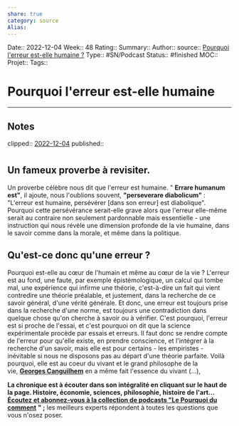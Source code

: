 ```yaml
---
share: true 
category: source
Alias:
---
```

Date:: 2022-12-04
Week:: 48
Rating::
Summary:: 
Author::
source:: [Pourquoi l'erreur est-elle humaine ?](https://www.radiofrance.fr/franceculture/podcasts/le-pourquoi-du-comment-philo/le-pourquoi-du-comment-philo-chronique-du-mardi-29-novembre-2022-2262518)
Type:: #SN/Podcast 
Status:: #finished 
MOC::
Projet:: 
Tags:: 

# Pourquoi l'erreur est-elle humaine


***

## Notes


clipped:: [2022-12-04](2022-12-04)
published:: 

#

## Un fameux proverbe à revisiter.

Un proverbe célèbre nous dit que l'erreur est humaine. " **Errare humanum est"**, il ajoute, nous l'oublions souvent, **"perseverare diabolicum"** :  "L'erreur est humaine, persévérer \[dans son erreur\] est diabolique". Pourquoi cette persévérance serait-elle grave alors que l'erreur elle-même serait au contraire non seulement pardonnable mais essentielle - une instruction qui nous révèle une dimension profonde de la vie humaine, dans le savoir comme dans la morale, et même dans la politique.

## Qu'est-ce donc qu'une erreur ?

Pourquoi est-elle au cœur de l'humain et même au cœur de la vie ? L'erreur est au fond, une faute, par exemple épistémologique, un calcul qui tombe mal, une expérience qui infirme une théorie, c'est-à-dire un fait qui vient contredire une théorie préalable, et justement, dans la recherche de ce savoir général, d'une vérité générale. Et donc, une erreur est toujours prise dans la recherche d'une norme, est toujours une contradiction dans quelque chose qu'on cherche à savoir ou à vérifier. C'est pourquoi, l'erreur est si proche de l'essai, et c'est pourquoi on dit que la science expérimentale procède par essais et erreurs. Il faut donc se rendre compte de l'erreur pour qu'elle existe, en prendre conscience, et l'intégrer à la recherche d'un savoir, mais elle est pour certains - les empiristes - inévitable si nous ne disposons pas au départ d'une théorie parfaite. Voilà pourquoi, elle est au coeur du vivant et le grand philosophe de la vie, [**Georges Canguilhem**](https://fr.wikipedia.org/wiki/Georges_Canguilhem) en a même fait l'essence du vivant (...),

**La chronique est à écouter dans son intégralité en cliquant sur le haut de la page. Histoire, économie, sciences, philosophie, histoire de l'art…** [**Écoutez et abonnez-vous à la collection de podcasts "Le Pourquoi du comment**](https://www.franceculture.fr/medias/le-pourquoi-du-comment-un-podcast-de-culture-generale) **" ;** les meilleurs experts répondent à toutes les questions que vous n'osez poser.